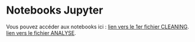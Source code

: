 # Notebooks Jupyter
Vous pouvez accéder aux notebooks ici :  [lien vers le 1er fichier CLEANING](https://github.com/emesguich/Projet-Data-Analyst-Velib/blob/main/Capstone%203%20-%20CLEANING%20DF1.ipynb).  [lien vers le fichier ANALYSE](https://github.com/emesguich/Projet-Data-Analyst-Velib/blob/main/Capstone%203%20-%20ANALYSIS.ipynb).
